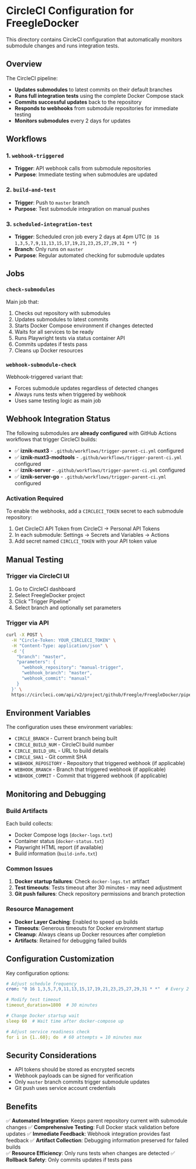 # CircleCI Configuration for FreegleDocker

This directory contains CircleCI configuration that automatically monitors submodule changes and runs integration tests.

## Overview

The CircleCI pipeline:
- **Updates submodules** to latest commits on their default branches
- **Runs full integration tests** using the complete Docker Compose stack
- **Commits successful updates** back to the repository
- **Responds to webhooks** from submodule repositories for immediate testing
- **Monitors submodules** every 2 days for updates

## Workflows

### 1. `webhook-triggered`
- **Trigger**: API webhook calls from submodule repositories
- **Purpose**: Immediate testing when submodules are updated

### 2. `build-and-test`
- **Trigger**: Push to `master` branch
- **Purpose**: Test submodule integration on manual pushes

### 3. `scheduled-integration-test`
- **Trigger**: Scheduled cron job every 2 days at 4pm UTC (`0 16 1,3,5,7,9,11,13,15,17,19,21,23,25,27,29,31 * *`)
- **Branch**: Only runs on `master`
- **Purpose**: Regular automated checking for submodule updates

## Jobs

### `check-submodules`
Main job that:
1. Checks out repository with submodules
2. Updates submodules to latest commits
3. Starts Docker Compose environment if changes detected
4. Waits for all services to be ready
5. Runs Playwright tests via status container API
6. Commits updates if tests pass
7. Cleans up Docker resources

### `webhook-submodule-check`
Webhook-triggered variant that:
- Forces submodule updates regardless of detected changes
- Always runs tests when triggered by webhook
- Uses same testing logic as main job

## Webhook Integration Status

The following submodules are **already configured** with GitHub Actions workflows that trigger CircleCI builds:

- ✅ **iznik-nuxt3** - `.github/workflows/trigger-parent-ci.yml` configured
- ✅ **iznik-nuxt3-modtools** - `.github/workflows/trigger-parent-ci.yml` configured  
- ✅ **iznik-server** - `.github/workflows/trigger-parent-ci.yml` configured
- ✅ **iznik-server-go** - `.github/workflows/trigger-parent-ci.yml` configured

### Activation Required

To enable the webhooks, add a `CIRCLECI_TOKEN` secret to each submodule repository:

1. Get CircleCI API Token from CircleCI → Personal API Tokens
2. In each submodule: Settings → Secrets and Variables → Actions
3. Add secret named `CIRCLCI_TOKEN` with your API token value

## Manual Testing

### Trigger via CircleCI UI
1. Go to CircleCI dashboard
2. Select FreegleDocker project  
3. Click "Trigger Pipeline"
4. Select branch and optionally set parameters

### Trigger via API
```bash
curl -X POST \
  -H "Circle-Token: YOUR_CIRCLECI_TOKEN" \
  -H "Content-Type: application/json" \
  -d '{
    "branch": "master",
    "parameters": {
      "webhook_repository": "manual-trigger",
      "webhook_branch": "master", 
      "webhook_commit": "manual"
    }
  }' \
  https://circleci.com/api/v2/project/github/Freegle/FreegleDocker/pipeline
```

## Environment Variables

The configuration uses these environment variables:

- `CIRCLE_BRANCH` - Current branch being built
- `CIRCLE_BUILD_NUM` - CircleCI build number
- `CIRCLE_BUILD_URL` - URL to build details
- `CIRCLE_SHA1` - Git commit SHA
- `WEBHOOK_REPOSITORY` - Repository that triggered webhook (if applicable)
- `WEBHOOK_BRANCH` - Branch that triggered webhook (if applicable)  
- `WEBHOOK_COMMIT` - Commit that triggered webhook (if applicable)

## Monitoring and Debugging

### Build Artifacts
Each build collects:
- Docker Compose logs (`docker-logs.txt`)
- Container status (`docker-status.txt`)
- Playwright HTML report (if available)
- Build information (`build-info.txt`)

### Common Issues

1. **Docker startup failures**: Check `docker-logs.txt` artifact
2. **Test timeouts**: Tests timeout after 30 minutes - may need adjustment
3. **Git push failures**: Check repository permissions and branch protection

### Resource Management

- **Docker Layer Caching**: Enabled to speed up builds
- **Timeouts**: Generous timeouts for Docker environment startup
- **Cleanup**: Always cleans up Docker resources after completion
- **Artifacts**: Retained for debugging failed builds

## Configuration Customization

Key configuration options:

```yaml
# Adjust schedule frequency
cron: "0 16 1,3,5,7,9,11,13,15,17,19,21,23,25,27,29,31 * *"  # Every 2 days at 4pm UTC

# Modify test timeout  
timeout_duration=1800  # 30 minutes

# Change Docker startup wait
sleep 60  # Wait time after docker-compose up

# Adjust service readiness check
for i in {1..60}; do  # 60 attempts = 10 minutes max
```

## Security Considerations

- API tokens should be stored as encrypted secrets
- Webhook payloads can be signed for verification
- Only `master` branch commits trigger submodule updates
- Git push uses service account credentials

## Benefits

✅ **Automated Integration**: Keeps parent repository current with submodule changes
✅ **Comprehensive Testing**: Full Docker stack validation before updates
✅ **Immediate Feedback**: Webhook integration provides fast feedback
✅ **Artifact Collection**: Debugging information preserved for failed builds  
✅ **Resource Efficiency**: Only runs tests when changes are detected
✅ **Rollback Safety**: Only commits updates if tests pass